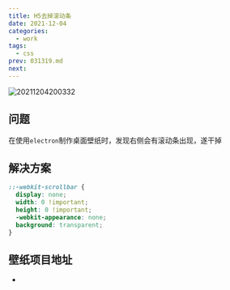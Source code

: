 ```yaml
---
title: H5去掉滚动条
date: 2021-12-04
categories:
  - work
tags:
  - css
prev: 031319.md
next:
---
```


![20211204200332](https://gitee.com/snowyan/img2022/raw/master/2022/20211204200332.png)


<!-- more -->

## 问题

在使用`electron`制作桌面壁纸时，发现右侧会有滚动条出现，遂干掉

## 解决方案

```css
::-webkit-scrollbar {  
  display: none;  
  width: 0 !important;  
  height: 0 !important;  
  -webkit-appearance: none;  
  background: transparent;  
}  
```

## 壁纸项目地址

- []()